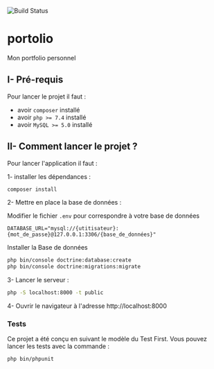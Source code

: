 ![Build Status](https://github.com/Fredkiss3/portfolio/workflows/CI_CD/badge.svg?branch=main)

# portolio
Mon portfolio personnel


## I- Pré-requis

Pour lancer le projet il faut :
- avoir `composer` installé
- avoir `php >= 7.4` installé
- avoir `MySQL >= 5.0` installé

## II- Comment lancer le projet ?

Pour lancer l'application il faut : 

1- installer les dépendances :

```bash
composer install 
```

2- Mettre en place la base de données :

Modifier le fichier `.env` pour correspondre à votre base de données 

```dotenv
DATABASE_URL="mysql://{utitisateur}:{mot_de_passe}@127.0.0.1:3306/{base_de_données}"
```

Installer la Base de données

```bash
php bin/console doctrine:database:create
php bin/console doctrine:migrations:migrate
```

3- Lancer le serveur :

```bash
php -S localhost:8000 -t public
```

4- Ouvrir le navigateur à l'adresse http://localhost:8000

### Tests

Ce projet a été conçu en suivant le modèle du Test First.
Vous pouvez lancer les tests avec la commande :

```bash
php bin/phpunit
```